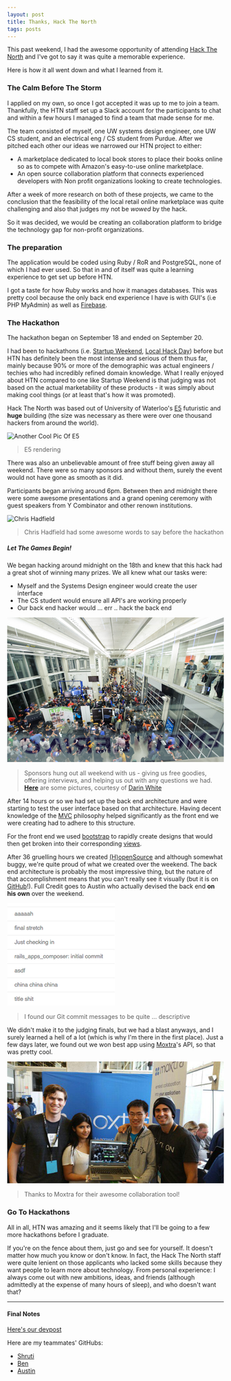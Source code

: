 ```yaml
---
layout: post
title: Thanks, Hack The North
tags: posts
---
```


This past weekend, I had the awesome opportunity of attending [Hack The North](http://hackthenorth.com/) and I've got to say it was quite a memorable experience. 

Here is how it all went down and what I learned from it.

### The Calm Before The Storm
I applied on my own, so once I got accepted it was up to me to join a team. Thankfully, the HTN staff set up a Slack account for the participants to chat and within a few hours I managed to find a team that made sense for me. 

The team consisted of myself, one UW systems design engineer, one UW CS student, and an electrical eng / CS student from Purdue. After we pitched each other our ideas we narrowed our HTN project to either:

- A marketplace dedicated to local book stores to place their books online so as to compete with Amazon's easy-to-use online marketplace.
- An open source collaboration platform that connects experienced developers with Non profit organizations looking to create technologies.

After a week of more research on both of these projects, we came to the conclusion that the feasibility of the local retail online marketplace was quite challenging and also that judges my not be *wowed* by the hack. 

So it was decided, we would be creating an collaboration platform to bridge the technology gap for non-profit organizations.


### The preparation
The application would be coded using Ruby / RoR and PostgreSQL, none of which I had ever used. So that in and of itself was quite a learning experience to get set up before HTN.

I got a taste for how Ruby works and how it manages databases. This was pretty cool because the only back end experience I have is with GUI's (i.e PHP MyAdmin) as well as [Firebase](https://www.firebase.com/).


### The Hackathon
The hackathon began on September 18 and ended on September 20.

I had been to hackathons (i.e. [Startup Weekend](http://startupweekend.org/), [Local Hack Day](https://localhackday.mlh.io/)) before but HTN has definitely been the most intense and serious of them thus far, mainly because 90% or more of the demographic was actual engineers / techies who had incredibly refined domain knowledge. What I really enjoyed about HTN compared to one like Startup Weekend is that judging was not based on the actual marketability of these products - it was simply about making cool things (or at least that's how it was promoted). 

Hack The North was based out of University of Waterloo's [E5](https://uwaterloo.ca/engineering/about/engineering-5) futuristic and **huge** building (the size was necessary as there were over one thousand hackers from around the world). 

![Another Cool Pic Of E5](http://www.uwimprint.ca/uploads/2014/11/e7rendering.jpg)

>E5 rendering

There was also an unbelievable amount of free stuff being given away all weekend. There were so many sponsors and without them, surely the event would not have gone as smooth as it did. 

Participants began arriving around 6pm. Between then and midnight there were some awesome presentations and a grand opening ceremony with guest speakers from Y Combinator and other renown institutions. 

![Chris Hadfield](http://www.speakers.ca/wp-content/uploads/2013/06/Chris_Hadfield-2013-760x427.jpg)

>Chris Hadfield had some awesome words to say before the hackathon

##### Let The Games Begin!
We began hacking around midnight on the 18th and knew that this hack had a great shot of winning many prizes. We all knew what our tasks were: 

- Myself and the Systems Design engineer would create the user interface
- The CS student would ensure all API's are working properly
- Our back end hacker would ... err .. hack the back end

![sponsors](/downloads/crazynes.jpg)

> Sponsors hung out all weekend with us - giving us free goodies, offering interviews, and helping us out with any questions we had. **[Here](http://makebright.com/2015/09/hack-the-north-2015in-brief-sort-of/)** are some pictures, courtesy of [Darin White](https://twitter.com/DarinTheGreat)

After 14 hours or so we had set up the back end architecture and were starting to test the user interface based on that architecture. Having decent knowledge of the [MVC](https://en.wikipedia.org/wiki/Model%E2%80%93view%E2%80%93controller) philosophy helped significantly as the front end we were creating had to adhere to this structure.

For the front end we used [bootstrap](http://getbootstrap.com/) to rapidly create designs that would then get broken into their corresponding [views](https://en.wikipedia.org/wiki/Model%E2%80%93view%E2%80%93controller#Interactions). 

After 36 gruelling hours we created [(H)openSource](http://www.hopensource.co/) and although somewhat buggy, we're quite proud of what we created over the weekend. The back end architecture is probably the most impressive thing, but the nature of that accomplishment means that you can't really see it visually (but it is on [GitHub](https://github.com/HackTheNorthDreamTeam/HopenSource)!). Full Credit goes to Austin who actually devised the back end **on his own** over the weekend. 

![commits](/downloads/commits.png)

> I found our Git commit messages to be quite ... descriptive

We didn't make it to the judging finals, but we had a blast anyways, and I surely learned a hell of a lot (which is why I'm there in the first place). Just a few days later, we found out we won best app using [Moxtra](http://www.moxtra.com/)'s API, so that was pretty cool. 

![moxtra](/downloads/moxtra.jpg)

> Thanks to Moxtra for their awesome collaboration tool! 


### Go To Hackathons
All in all, HTN was amazing and it seems likely that I'll be going to a few more hackathons before I graduate. 

If you're on the fence about them, just go and see for yourself. It doesn't matter how much you know or don't know. In fact, the Hack The North staff were quite lenient on those applicants who lacked some skills because they want people to learn more about technology. From personal experience: I always come out with new ambitions, ideas, and friends (although admittedly at the expense of many hours of sleep), and who doesn't want that?

--- 

#### Final Notes

[Here's our devpost](http://devpost.com/software/hopensource)

Here are my teammates' GitHubs:

- [Shruti](https://github.com/ShrutiAppiah)
- [Ben](https://github.com/ben-z)
- [Austin](https://github.com/TheAustinSeven)

